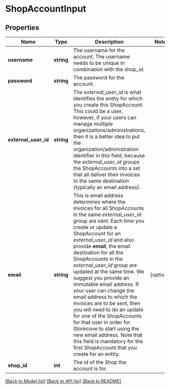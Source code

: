# ShopAccountInput

## Properties
Name | Type | Description | Notes
------------ | ------------- | ------------- | -------------
**username** | **string** | The username for the account. The username needs to be unique in combination with the shop_id. | 
**password** | **string** | The password for the account. | 
**external_user_id** | **string** | The _external_user_id_ is what identifies the entity for which you create this ShopAccount. This could be a user, however, if your users can manage multiple organizations/administrations, then it is a better idea to put the organization/administration identifier in this field, because the _external_user_id_ groups the ShopAccounts into a set that all deliver their invoices to the same destination (typically an email address). | 
**email** | **string** | This is email address determines where the invoices for all ShopAccounts in the same _external_user_id_ group are sent. Each time you create or update a ShopAccount for an _external_user_id_ and also provide __email__, the email destination for all the ShopAccounts in the _external_user_id_ group are updated at the same time.  We suggest you provide an immutable email address. If your user can change the email address to which the invoices are to be sent, then you will need to do an update for one of the ShopAccounts for that user in order for Storecove to start using the new email address.  Note that this field is mandatory for the first ShopAccount that you create for an entity. | [optional] 
**shop_id** | **int** | The id of the Shop the account is for. | 

[[Back to Model list]](../README.md#documentation-for-models) [[Back to API list]](../README.md#documentation-for-api-endpoints) [[Back to README]](../README.md)


